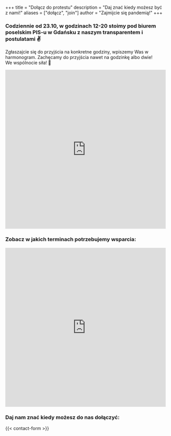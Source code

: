 +++
title = "Dołącz do protestu"
description = "Daj znać kiedy możesz być z nami!"
aliases = ["dołącz", "join"]
author = "Zajmijcie się pandemią!"
+++

### Codziennie od 23.10, w godzinach 12-20 stoimy pod biurem poselskim PIS-u w Gdańsku z naszym transparentem i postulatami ✌
Zgłaszajcie się do przyjścia na konkretne godziny, wpiszemy Was w harmonogram. Zachęcamy do przyjścia nawet na godzinkę albo dwie!  
We wspólnocie siła! 💪

<iframe width="100%" height="500" src="https://maps.google.com/maps?q=Targ%20Drzewny%2C%20Gda%C5%84sk&t=&z=17&ie=UTF8&iwloc=&output=embed" frameborder="0" scrolling="no" marginheight="0" marginwidth="0"></iframe>

### Zobacz w jakich terminach potrzebujemy wsparcia:

<iframe width="100%" height="500" src="https://docs.google.com/spreadsheets/d/1EUHrIB6P-CU7VcVTGxjdGQ6gY_U3YBmnREumOPgQeMI/htmlview" frameborder="0" scrolling="no" marginheight="0" marginwidth="0"></iframe>

### Daj nam znać kiedy możesz do nas dołączyć:

{{< contact-form >}}
